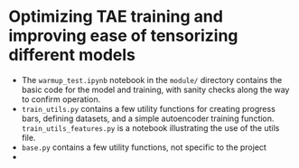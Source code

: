# Optimizing TAE training and improving ease of tensorizing different models

* The `warmup_test.ipynb` notebook in the `module/` directory contains the basic code for the model and training, with sanity checks along the way to confirm operation.
* `train_utils.py` contains a few utility functions for creating progress bars, defining datasets, and a simple autoencoder training function. `train_utils_features.py` is a notebook illustrating the use of the utils file.
* `base.py` contains a few utility functions, not specific to the project
* 
